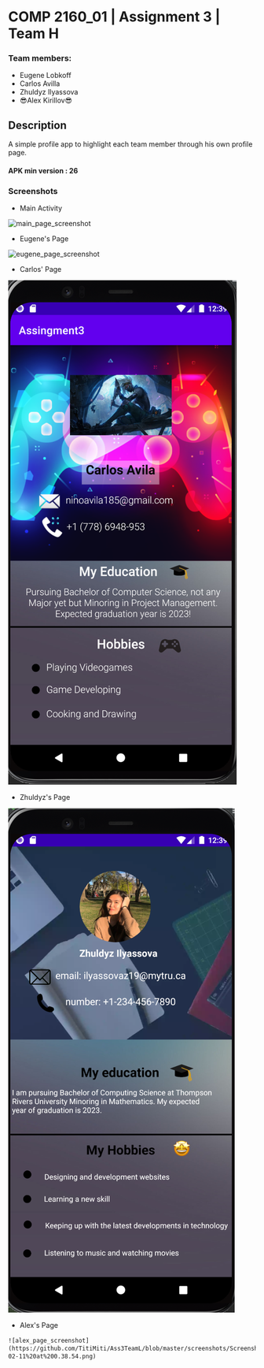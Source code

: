 # COMP 2160_01 | Assignment 3 | Team H

### Team members:

 - Eugene Lobkoff
 - Carlos Avilla
 - Zhuldyz Ilyassova
 - :sunglasses:Alex Kirillov:sunglasses:


## Description
 A simple profile app to highlight each team member through his own profile page. 

#### APK min version : 26

### Screenshots
   
   - Main Activity
   
   ![main_page_screenshot]()
   
   - Eugene's Page
   
   ![eugene_page_screenshot]()
 
   - Carlos' Page
   
   ![carlos_page_screenshot](https://github.com/TitiMiti/Ass3TeamL/blob/master/screenshots/Screenshot%202021-02-11%20at%200.39.25.png)
   
   - Zhuldyz's Page
   
   ![zhuldyz_page_screenshot](https://github.com/TitiMiti/Ass3TeamL/blob/master/screenshots/Screenshot%202021-02-11%20at%200.39.07.png)
   
   - Alex's Page
   
    ![alex_page_screenshot](https://github.com/TitiMiti/Ass3TeamL/blob/master/screenshots/Screenshot%202021-02-11%20at%200.38.54.png)
